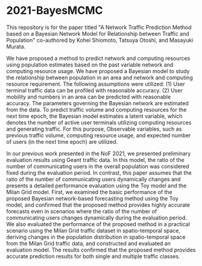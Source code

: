 # 2021-BayesMCMC

This repository is for the paper titled
"A Network Traffic Prediction Method based on a Bayesian Network Model for Relationship between Traffic and Population"
co-authored by Kohei Shiomoto, Tatsuya Otoshi, and Masayuki Murata.

 We have proposed a method to predict network and computing resources
 using population estimates based on the past variable network and
 computing resource usage.
 We have proposed a Bayesian model to study the relationship between
 population in an area and network and computing resource requirement.
 The following assumptions were utilized:
 (1) User terminal traffic data can be profiled with reasonable
 accuracy.
 (2) User mobility and numbers in an area can be predicted with
 reasonable accuracy.
 The parameters governing the Bayesian network are estimated from the
 data.
 To predict traffic volume and computing resources for the next time
 epoch, the Bayesian model estimates a latent variable, which
 denotes the number of active user terminals utilizing computing
 resources and generating traffic. For this purpose, Observable variables,
 such as previous traffic volume, computing resource usage,
 and expected number of users (in the next time epoch) are utilized. 

 In our previous work presented in the NoF 2021, we presented preliminary
 evaluation results using Geant traffic data.
 In this model, the ratio of the number of communicating users in the
 overall population was considered fixed during the evaluation period. 
 In contrast, this paper assumes that the ratio of the number of
 communicating users dynamically changes and presents a detailed
 performance evaluation using the Toy model and the Milan Grid model. 
 First, we examined the basic performance of the proposed
 Bayesian network-based forecasting method using the Toy model, and
 confirmed that the proposed method provides highly accurate forecasts
 even in scenarios where the ratio of the number of communicating users
 changes dynamically during the evaluation period. 
 We also evaluated the performance of the proposed method in a practical
 scenario using the Milan Grid traffic dataset in spatio-temporal space,
 deriving changes in the population distribution in spatio-temporal
 space from the Milan Grid traffic data, and constructed and evaluated
 an evaluation model. 
 The results confirmed that the proposed method provides accurate
 prediction results for both single and multiple traffic classes.  
